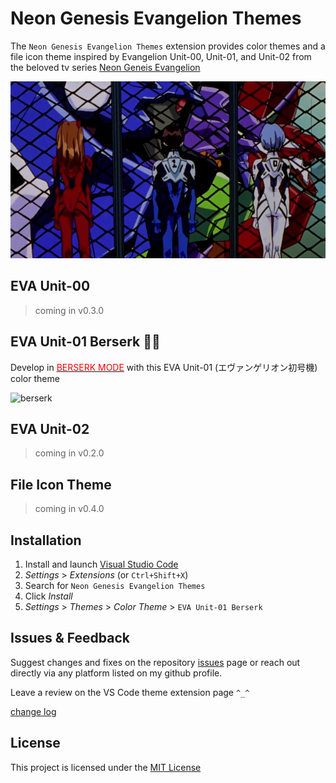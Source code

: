 # Neon Genesis Evangelion Themes

The `Neon Genesis Evangelion Themes` extension provides color themes and a file icon theme inspired by Evangelion Unit-00, Unit-01, and Unit-02 from the beloved tv series [Neon Geneis Evangelion](https://en.wikipedia.org/wiki/Neon_Genesis_Evangelion)

![eva-team](images/eva_gang.jpg "gang")

## EVA Unit-00
> coming in v0.3.0

## EVA Unit-01 Berserk 💜💚

Develop in [<span style="color:red">BERSERK MODE</span>](https://www.youtube.com/watch?v=-olPXm8oJyw) with this EVA Unit-01 (エヴァンゲリオン初号機) color theme

![berserk](images/eva_01_demo.gif "go berserk")

## EVA Unit-02
> coming in v0.2.0

## File Icon Theme
> coming in v0.4.0

## Installation
1. Install and launch [Visual Studio Code](https://code.visualstudio.com/)
2. *Settings* > *Extensions* (or `Ctrl+Shift+X`)
3. Search for `Neon Genesis Evangelion Themes`
4. Click *Install*
5. *Settings* > *Themes* > *Color Theme* > `EVA Unit-01 Berserk`

## Issues & Feedback
 
 Suggest changes and fixes on the repository [issues](https://github.com/engrx0/eva-unit01-berserk-vscode-theme/issues) page or reach out directly via any platform listed on my github profile. 

 Leave a review on the VS Code theme extension page `^_^`

[change log](https://github.com/engrx0/eva-unit01-berserk-vscode-theme/blob/main/CHANGELOG.md)

## License

This project is licensed under the [MIT License](LICENSE)